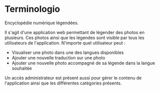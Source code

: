 # Terminologio
Encyclopédie numérique légendées.

Il s'agit d'une application web permettant de légender des photos en plusieurs. Ces photos ainsi que les légendes sont visible par tous les utilisateurs de l'application. N'importe quel utilisateur peut :
- Visualiser une photo dans une des langues disponibles
- Ajouter une nouvelle traduction sur une photo
- Ajouter une nouvelle photo accompagné de sa légende dans la langue souhaitée

Un accès administrateur est présent aussi pour gérer le contenu de l'application ainsi que les différentes catégories présents.
